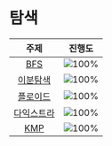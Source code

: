 # 탐색

 주제 | 진행도 |
 :--: | :--: |
[BFS](/탐색/BFS.md) | ![100%](https://progress-bar.dev/6/?scale=30&title=progress&width=500&color=babaca&suffix=/30) |
[이분탐색](/탐색/BinarySearch.md) | ![100%](https://progress-bar.dev/0/?scale=21&title=progress&width=500&color=babaca&suffix=/21) |
[플로이드](/탐색/FloydWarshall.md) | ![100%](https://progress-bar.dev/0/?scale=15&title=progress&width=500&color=babaca&suffix=/15) |
[다익스트라](/탐색/Dijkstra.md) | ![100%](https://progress-bar.dev/0/?scale=14&title=progress&width=500&color=babaca&suffix=/14) |
[KMP](/탐색/KMP.md) | ![100%](https://progress-bar.dev/0/?scale=8&title=progress&width=500&color=babaca&suffix=/8) |
